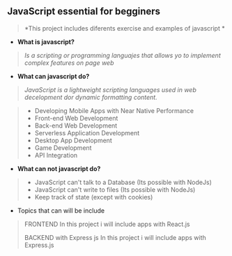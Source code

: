 ## **JavaScript essential for begginers**

  
> *This project includes diferents exercise and  examples of javascript *

 - **What is javascript?**


> *Is a scripting or programming languajes that allows yo to implement complex features on page web*

 - **What can javascript do?**

 

> *JavaScript is a lightweight scripting languages used in web decelopment dor dynamic formatting content.*

>  - Developing Mobile Apps with Near Native Performance
>  - Front-end Web Development  
>  - Back-end Web Development
>  - Serverless Application Development
>  - Desktop App Development
>  -  Game Development
>  - API Integration

 - **What can not javascript do?**

>    - JavaScript can't talk to a Database (Its possible with NodeJs)
>    - JavaScript can't write to files (Its possible with NodeJs)
>    - Keep track of state (except with cookies)

- Topics that can will be include

> FRONTEND  In this project i will include apps with React.js
> 
> BACKEND with Express js In this project i will include apps with
> Express.js

